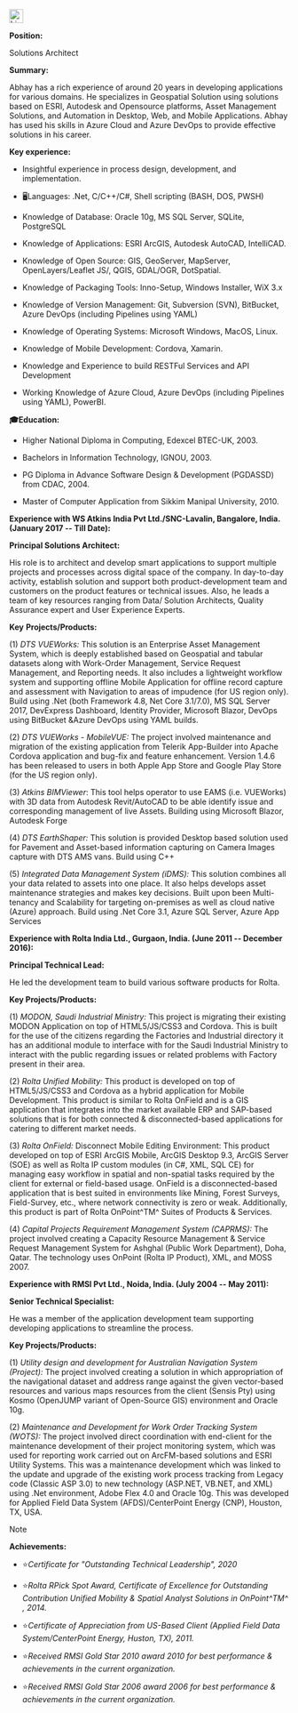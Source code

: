 <a href="https://www.linkedin.com/in/abhaymenon/" target="_blank">
    <img height="25px" src="https://img.shields.io/badge/-linkedin-%230e76a8?style=for-the-badge&logo=linkedin&logoColor=white" alt="Linkedin" />
  </a>

**Position:**

Solutions Architect

**Summary:**

Abhay has a rich experience of around 20 years in developing
applications for various domains. He specializes in Geospatial Solution
using solutions based on ESRI, Autodesk and Opensource platforms, Asset
Management Solutions, and Automation in Desktop, Web, and Mobile
Applications. Abhay has used his skills in Azure Cloud and Azure DevOps
to provide effective solutions in his career.

**Key experience:**

-   Insightful experience in process design, development, and
    implementation.

-   🖥️Languages: .Net, C/C++/C#, Shell scripting (BASH, DOS, PWSH)

-   Knowledge of Database: Oracle 10g, MS SQL Server, SQLite, PostgreSQL

-   Knowledge of Applications: ESRI ArcGIS, Autodesk AutoCAD,
    IntelliCAD.

-   Knowledge of Open Source: GIS, GeoServer, MapServer,
    OpenLayers/Leaflet JS/, QGIS, GDAL/OGR, DotSpatial.

-   Knowledge of Packaging Tools: Inno-Setup, Windows Installer, WiX 3.x

-   Knowledge of Version Management: Git, Subversion (SVN), BitBucket,
    Azure DevOps (including Pipelines using YAML)

-   Knowledge of Operating Systems: Microsoft Windows, MacOS, Linux.

-   Knowledge of Mobile Development: Cordova, Xamarin.

-   Knowledge and Experience to build RESTFul Services and API
    Development

-   Working Knowledge of Azure Cloud, Azure DevOps (including Pipelines
    using YAML), PowerBI.

**🎓Education:**

-   Higher National Diploma in Computing, Edexcel BTEC-UK, 2003.

-   Bachelors in Information Technology, IGNOU, 2003.

-   PG Diploma in Advance Software Design & Development (PGDASSD) from
    CDAC, 2004.

-   Master of Computer Application from Sikkim Manipal University, 2010.

**Experience with WS Atkins India Pvt Ltd./SNC-Lavalin,
Bangalore, India. (January 2017 -- Till Date):**

**Principal Solutions Architect:**

His role is to architect and develop smart applications to support
multiple projects and processes across digital space of the company. In
day-to-day activity, establish solution and support both
product-development team and customers on the product features or
technical issues. Also, he leads a team of key resources ranging from
Data/ Solution Architects, Quality Assurance expert and User Experience
Experts.

**Key** **Projects/Products:**

(1) _DTS VUEWorks:_ This solution is an Enterprise Asset
    Management System, which is deeply established based on Geospatial
    and tabular datasets along with Work-Order Management, Service
    Request Management, and Reporting needs. It also includes a
    lightweight workflow system and supporting offline Mobile
    Application for offline record capture and assessment with
    Navigation to areas of impudence (for US region only). Build using
    .Net (both Framework 4.8, Net Core 3.1/7.0), MS SQL Server 2017,
    DevExpress Dashboard, Identity Provider, Microsoft Blazor, DevOps
    using BitBucket &Azure DevOps using YAML builds.

(2) _DTS VUEWorks - MobileVUE:_ The project involved
    maintenance and migration of the existing application from Telerik
    App-Builder into Apache Cordova application and bug-fix and feature
    enhancement. Version 1.4.6 has been released to users in both Apple
    App Store and Google Play Store (for the US region only).

(3) _Atkins_ _BIMViewer_: This tool helps operator to use EAMS
    (i.e. VUEWorks) with 3D data from Autodesk Revit/AutoCAD to be able
    identify issue and corresponding management of live Assets. Building
    using Microsoft Blazor, Autodesk Forge

(4) _DTS_ _EarthShaper:_ This solution is provided Desktop
    based solution used for Pavement and Asset-based information
    capturing on Camera Images capture with DTS AMS vans. Build using
    C++

(5) _Integrated Data Management System (iDMS):_ This
    solution combines all your data related to assets into one place. It
    also helps develops asset maintenance strategies and makes key
    decisions. Built upon been Multi-tenancy and Scalability for
    targeting on-premises as well as cloud native (Azure) approach.
    Build using .Net Core 3.1, Azure SQL Server, Azure App Services


**Experience with Rolta India Ltd., Gurgaon, India. (June 2011 --
December 2016):**

**Principal Technical Lead:**

He led the development team to build various software products for
Rolta.

**Key Projects/Products:**

(1) _MODON, Saudi Industrial Ministry:_ This project is
    migrating their existing MODON Application on top of HTML5/JS/CSS3
    and Cordova. This is built for the use of the citizens regarding the
    Factories and Industrial directory it has an additional module to
    interface with for the Saudi Industrial Ministry to interact with
    the public regarding issues or related problems with Factory present
    in their area.

(2) _Rolta Unified Mobility:_ This product is developed on
    top of HTML5/JS/CSS3 and Cordova as a hybrid application for Mobile
    Development. This product is similar to Rolta OnField and is a GIS
    application that integrates into the market available ERP and
    SAP-based solutions that is for both connected & disconnected-based
    applications for catering to different market needs.

(3) _Rolta OnField:_ Disconnect Mobile Editing Environment:
    This product developed on top of ESRI ArcGIS Mobile, ArcGIS Desktop
    9.3, ArcGIS Server (SOE) as well as Rolta IP custom modules (in C#,
    XML, SQL CE) for managing easy workflow in spatial and non-spatial
    tasks required by the client for external or field-based usage.
    OnField is a disconnected-based application that is best suited in
    environments like Mining, Forest Surveys, Field-Survey, etc., where
    network connectivity is zero or weak. Additionally, this product is
    part of Rolta OnPoint^TM^ Suites of Products & Services.

(4) _Capital Projects Requirement Management System
    (CAPRMS):_ The project involved creating a Capacity
    Resource Management & Service Request Management System for Ashghal
    (Public Work Department), Doha, Qatar. The technology uses OnPoint
    (Rolta IP Product), XML, and MOSS 2007.

**Experience with RMSI Pvt Ltd., Noida, India. (July 2004 -- May
2011):**

**Senior Technical Specialist:**

He was a member of the application development team supporting
developing applications to streamline the process.

**Key Projects/Products:**

(1) _Utility design and development for Australian Navigation System
    (Project):_ The project involved creating a solution in
    which appropriation of the navigational dataset and address range
    against the given vector-based resources and various maps resources
    from the client (Sensis Pty) using Kosmo (OpenJUMP variant of
    Open-Source GIS) environment and Oracle 10g.

(2) _Maintenance and Development for Work Order Tracking System
    (WOTS):_ The project involved direct coordination with
    end-client for the maintenance development of their project
    monitoring system, which was used for reporting work carried out on
    ArcFM-based solutions and ESRI Utility Systems. This was a
    maintenance development which was linked to the update and upgrade
    of the existing work process tracking from Legacy code (Classic ASP
    3.0) to new technology (ASP.NET, VB.NET, and XML) using .Net
    environment, Adobe Flex 4.0 and Oracle 10g. This was developed for
    Applied Field Data System (AFDS)/CenterPoint Energy (CNP), Houston,
    TX, USA.

> [!NOTE]
> **Achievements:**

-   ⭐*Certificate for "Outstanding Technical Leadership", 2020*

-   ⭐*Rolta RPick Spot Award, Certificate of Excellence for Outstanding
    Contribution Unified Mobility & Spatial Analyst Solutions in
    OnPoint^TM^ , 2014.*

-   ⭐*Certificate of Appreciation from US-Based Client (Applied Field
    Data System/CenterPoint Energy, Huston, TX), 2011.*

-   ⭐*Received RMSI Gold Star 2010 award 2010 for best performance &
    achievements in the current organization.*

-   ⭐*Received RMSI Gold Star 2006 award 2006 for best performance &
    achievements in the current organization.*
